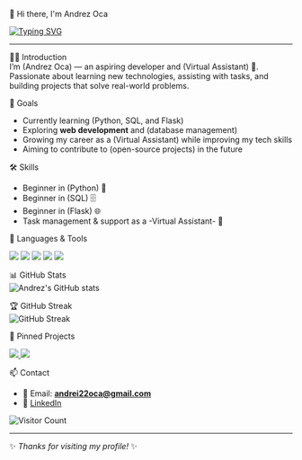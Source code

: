 👋 Hi there, I'm Andrez Oca  

[![Typing SVG](https://readme-typing-svg.herokuapp.com?font=Fira+Code&size=28&duration=4000&pause=1000&color=00C7FF&center=true&vCenter=true&width=800&lines=Aspiring+Developer;Virtual+Assistant;Beginner+in+Python+%7C+SQL+%7C+Flask;Lifelong+Learner+💡)](https://git.io/typing-svg)

---

 🧑‍💻 Introduction  
I’m (Andrez Oca) — an aspiring developer and (Virtual Assistant) 🤖.  
Passionate about learning new technologies, assisting with tasks, and building projects that solve real-world problems.  

 🎯 Goals  
- Currently learning (Python, SQL, and Flask)  
- Exploring **web development** and (database management)  
- Growing my career as a (Virtual Assistant) while improving my tech skills  
- Aiming to contribute to (open-source projects) in the future  

 🛠️ Skills  
- Beginner in (Python) 🐍  
- Beginner in (SQL) 🗄️  
- Beginner in (Flask) 🌐  
- Task management & support as a -Virtual Assistant- 📌  

 🔧 Languages & Tools  
<p align="left">
  <img src="https://img.shields.io/badge/Python-3776AB?style=for-the-badge&logo=python&logoColor=white"/>
  <img src="https://img.shields.io/badge/Flask-000000?style=for-the-badge&logo=flask&logoColor=white"/>
  <img src="https://img.shields.io/badge/SQL-003B57?style=for-the-badge&logo=postgresql&logoColor=white"/>
  <img src="https://img.shields.io/badge/GitHub-181717?style=for-the-badge&logo=github&logoColor=white"/>
  <img src="https://img.shields.io/badge/VS%20Code-0078D4?style=for-the-badge&logo=visualstudiocode&logoColor=white"/>
</p>  

 📊 GitHub Stats  
![Andrez's GitHub stats](https://github-readme-stats.vercel.app/api?username=AndrezOca&show_icons=true&theme=tokyonight)  

 🏆 GitHub Streak  
![GitHub Streak](https://streak-stats.demolab.com?user=AndrezOca&theme=tokyonight)  

 📌 Pinned Projects  
<p align="left">
  <a href="https://github.com/AndrezOca/sample-python-app">
    <img src="https://github-readme-stats.vercel.app/api/pin/?username=AndrezOca&repo=sample-python-app&theme=tokyonight" />
  </a>
  <a href="https://github.com/AndrezOca/flask-todo">
    <img src="https://github-readme-stats.vercel.app/api/pin/?username=AndrezOca&repo=flask-todo&theme=tokyonight" />
  </a>
</p>

  📫 Contact  
- 📧 Email: **andrei22oca@gmail.com**  
- 💼 [LinkedIn](https://www.linkedin.com/in/andrezoca)  

![Visitor Count](https://komarev.com/ghpvc/?username=AndrezOca&style=flat-square&color=blue)  

---
✨ _Thanks for visiting my profile!_ ✨
